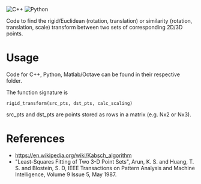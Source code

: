 ![C++](https://github.com/nghiaho12/rigid_transform_3D/actions/workflows/c-cpp.yml/badge.svg)
![Python](https://github.com/nghiaho12/rigid_transform_3D/actions/workflows/python-app.yml/badge.svg)

Code to find the rigid/Euclidean (rotation, translation) or similarity (rotation, translation, scale) transform between two sets of corresponding 2D/3D points.

# Usage
Code for C++, Python, Matlab/Octave can be found in their respective folder.

The function signature is
```
rigid_transform(src_pts, dst_pts, calc_scaling)
```

src_pts and dst_pts are points stored as rows in a matrix (e.g. Nx2 or Nx3).

# References
- https://en.wikipedia.org/wiki/Kabsch_algorithm
- "Least-Squares Fitting of Two 3-D Point Sets", Arun, K. S. and Huang, T. S. and Blostein, S. D, IEEE Transactions on Pattern Analysis and Machine Intelligence, Volume 9 Issue 5, May 1987.

